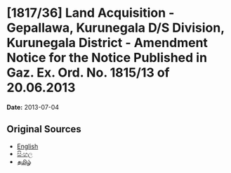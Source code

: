 # [1817/36] Land Acquisition - Gepallawa, Kurunegala D/S Division, Kurunegala District - Amendment Notice for the Notice Published in Gaz. Ex. Ord. No. 1815/13 of 20.06.2013

**Date:** 2013-07-04

## Original Sources

- [English](https://documents.gov.lk/view/extra-gazettes/2013/7/1817-36_E.pdf)
- [සිංහල](https://documents.gov.lk/view/extra-gazettes/2013/7/1817-36_S.pdf)
- [தமிழ்](https://documents.gov.lk/view/extra-gazettes/2013/7/1817-36_T.pdf)
